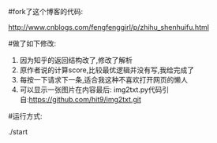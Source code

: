 #fork了这个博客的代码:

http://www.cnblogs.com/fengfenggirl/p/zhihu_shenhuifu.html

#做了如下修改:

1. 因为知乎的返回结构改了,修改了解析
2. 原作者说的计算score,比较最优逻辑并没有写,我给完成了
3. 每按一下请求下一条,适合我这种不喜欢打开网页的懒人
4. 可以显示一张图片在内容最后: img2txt.py代码引自:https://github.com/hit9/img2txt.git

#运行方式:

./start
